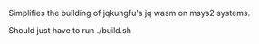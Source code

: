 Simplifies the building of jqkungfu's jq wasm on msys2 systems.

Should just have to run ./build.sh
